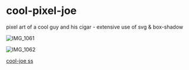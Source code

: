 # cool-pixel-joe
pixel art of a cool guy and his cigar - extensive use of svg &amp; box-shadow



![IMG_1061](https://user-images.githubusercontent.com/53198985/152189639-022a82e5-2128-4280-84ef-e2d3b213fdea.jpg)


![IMG_1062](https://user-images.githubusercontent.com/53198985/152189731-ea96ecf6-6f1f-4a16-892c-b33d9030440f.jpg)

[cool-joe ss](https://user-images.githubusercontent.com/53198985/152671294-7284cc0b-0027-41bc-887e-ac41c757438b.png)
